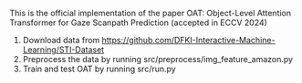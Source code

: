 This is the official implementation of the paper OAT: Object-Level Attention Transformer for
Gaze Scanpath Prediction (accepted in ECCV 2024)
1. Download data from https://github.com/DFKI-Interactive-Machine-Learning/STI-Dataset
2. Preprocess the data by running src/preprocess/img_feature_amazon.py
3. Train and test OAT by running src/run.py

